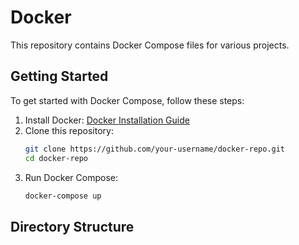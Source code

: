 # Docker

This repository contains Docker Compose files for various projects.

## Getting Started

To get started with Docker Compose, follow these steps:

1. Install Docker: [Docker Installation Guide](https://docs.docker.com/get-docker/)
2. Clone this repository:
    ```sh
    git clone https://github.com/your-username/docker-repo.git
    cd docker-repo
    ```
3. Run Docker Compose:
    ```sh
    docker-compose up
    ```

## Directory Structure